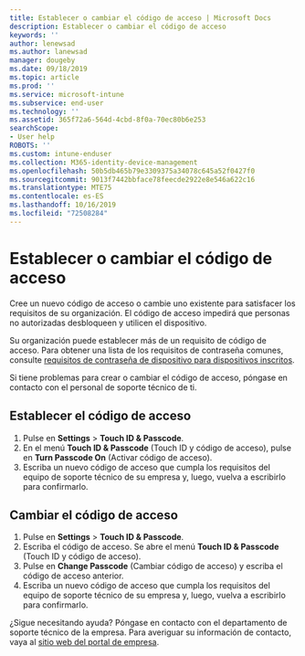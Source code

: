 ```yaml
---
title: Establecer o cambiar el código de acceso | Microsoft Docs
description: Establecer o cambiar el código de acceso
keywords: ''
author: lenewsad
ms.author: lanewsad
manager: dougeby
ms.date: 09/18/2019
ms.topic: article
ms.prod: ''
ms.service: microsoft-intune
ms.subservice: end-user
ms.technology: ''
ms.assetid: 365f72a6-564d-4cbd-8f0a-70ec80b6e253
searchScope:
- User help
ROBOTS: ''
ms.custom: intune-enduser
ms.collection: M365-identity-device-management
ms.openlocfilehash: 50b5db465b79e3309375a34078c645a52f0427f0
ms.sourcegitcommit: 9013f7442bbface78feecde2922e8e546a622c16
ms.translationtype: MTE75
ms.contentlocale: es-ES
ms.lasthandoff: 10/16/2019
ms.locfileid: "72508284"
---
```

# <a name="set-or-change-your-passcode"></a>Establecer o cambiar el código de acceso

Cree un nuevo código de acceso o cambie uno existente para satisfacer los requisitos de su organización. El código de acceso impedirá que personas no autorizadas desbloqueen y utilicen el dispositivo. 

Su organización puede establecer más de un requisito de código de acceso. Para obtener una lista de los requisitos de contraseña comunes, consulte [requisitos de contraseña de dispositivo para dispositivos inscritos](password-does-not-meet-it-administrator-requirements.md).  

Si tiene problemas para crear o cambiar el código de acceso, póngase en contacto con el personal de soporte técnico de ti.  


## <a name="set-your-passcode"></a>Establecer el código de acceso

1. Pulse en **Settings** > **Touch ID & Passcode**.
2. En el menú **Touch ID & Passcode** (Touch ID y código de acceso), pulse en **Turn Passcode On** (Activar código de acceso).
3. Escriba un nuevo código de acceso que cumpla los requisitos del equipo de soporte técnico de su empresa y, luego, vuelva a escribirlo para confirmarlo.

## <a name="change-your-passcode"></a>Cambiar el código de acceso

1. Pulse en **Settings** > **Touch ID & Passcode**.
2. Escriba el código de acceso. Se abre el menú **Touch ID & Passcode** (Touch ID y código de acceso).
2. Pulse en **Change Passcode** (Cambiar código de acceso) y escriba el código de acceso anterior.
3. Escriba un nuevo código de acceso que cumpla los requisitos del equipo de soporte técnico de su empresa y, luego, vuelva a escribirlo para confirmarlo.

¿Sigue necesitando ayuda? Póngase en contacto con el departamento de soporte técnico de la empresa. Para averiguar su información de contacto, vaya al [sitio web del portal de empresa](https://go.microsoft.com/fwlink/?linkid=2010980).

